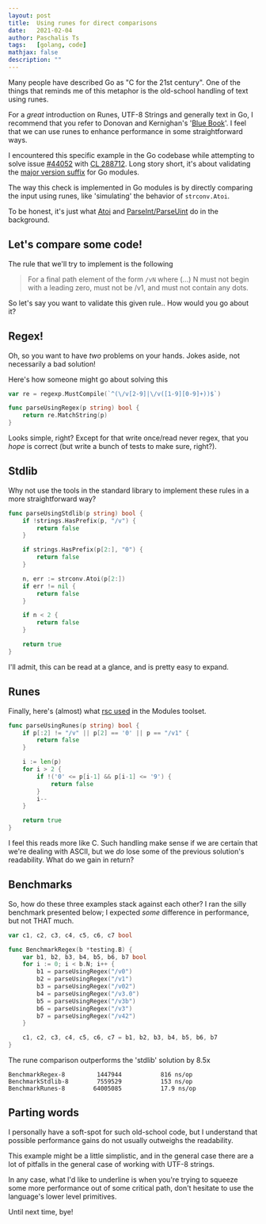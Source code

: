 ```yaml
---
layout: post
title:  Using runes for direct comparisons
date:   2021-02-04
author: Paschalis Ts
tags:   [golang, code]
mathjax: false
description: ""
---
```


Many people have described Go as "C for the 21st century". One of the things that reminds me of this metaphor is the old-school handling of text using runes.

For a *great* introduction on Runes, UTF-8 Strings and generally text in Go, I recommend that you refer to Donovan and Kernighan's '[Blue Book](https://www.amazon.com/Programming-Language-Addison-Wesley-Professional-Computing/dp/0134190440)'. I feel that we can use runes to enhance performance in some straightforward ways.

I encountered this specific example in the Go codebase while attempting to solve issue [#44052](https://github.com/golang/go/issues/44052) with [CL 288712](https://go-review.googlesource.com/c/go/+/288712/). Long story short, it's about validating the [major version suffix](https://golang.org/ref/mod#go-mod-file-ident) for Go modules. 

The way this check is implemented in Go modules is by directly comparing the input using runes, like 'simulating' the behavior of `strconv.Atoi`. 

To be honest, it's just what [Atoi](https://golang.org/src/strconv/atoi.go?s=5658:5690#L214) and [ParseInt/ParseUint](https://golang.org/src/strconv/atoi.go?s=5658:5690#L214) do in the background.

## Let's compare some code!

The rule that we'll try to implement is the following

> For a final path element of the form `/vN` where (...) N must not begin with a leading zero, must not be /v1, and must not contain any dots. 

So let's say you want to validate this given rule.. How would you go about it?

## Regex!
Oh, so you want to have *two* problems on your hands. Jokes aside, not necessarily a bad solution! 

Here's how someone might go about solving this
```go
var re = regexp.MustCompile(`^(\/v[2-9]|\/v([1-9][0-9]+))$`)

func parseUsingRegex(p string) bool {
    return re.MatchString(p)
}
```

Looks simple, right? Except for that write once/read never regex, that you *hope* is correct (but write a bunch of tests to make sure, right?).

## Stdlib
Why not use the tools in the standard library to implement these rules in a more straightforward way?

```go
func parseUsingStdlib(p string) bool {
    if !strings.HasPrefix(p, "/v") {
        return false
    }

    if strings.HasPrefix(p[2:], "0") {
        return false
    }

    n, err := strconv.Atoi(p[2:])
    if err != nil {
        return false
    }

    if n < 2 {
        return false
    }

    return true
}
```

I'll admit, this can be read at a glance, and is pretty easy to expand.

## Runes
Finally, here's (almost) what [rsc used](https://github.com/golang/mod/commit/5d307ac8d37c05b4a8ce233dfc138f2bc5783c7b) in the Modules toolset.


```go
func parseUsingRunes(p string) bool {
    if p[:2] != "/v" || p[2] == '0' || p == "/v1" {
        return false
    }

    i := len(p)
    for i > 2 {
        if !('0' <= p[i-1] && p[i-1] <= '9') {
            return false
        }
        i--
    }

    return true
}
```

I feel this reads more like C. Such handling make sense if we are certain that we're dealing with ASCII, but we *do* lose some of the previous solution's readability. What do we gain in return?

## Benchmarks

So, how do these three examples stack against each other? I ran the silly benchmark presented below; I expected *some* difference in performance, but not THAT much.

```go
var c1, c2, c3, c4, c5, c6, c7 bool

func BenchmarkRegex(b *testing.B) {
    var b1, b2, b3, b4, b5, b6, b7 bool
    for i := 0; i < b.N; i++ {
        b1 = parseUsingRegex("/v0")
        b2 = parseUsingRegex("/v1")
        b3 = parseUsingRegex("/v02")
        b4 = parseUsingRegex("/v3.0")
        b5 = parseUsingRegex("/v3b")
        b6 = parseUsingRegex("/v3")
        b7 = parseUsingRegex("/v42")
    }

    c1, c2, c3, c4, c5, c6, c7 = b1, b2, b3, b4, b5, b6, b7
}
```

The rune comparison outperforms the 'stdlib' solution by 8.5x

```
BenchmarkRegex-8    	 1447944	       816 ns/op
BenchmarkStdlib-8   	 7559529	       153 ns/op
BenchmarkRunes-8    	64005085	       17.9 ns/op
```


## Parting words
I personally have a soft-spot for such old-school code, but I understand that possible performance gains do not usually outweighs the readability.

This example might be a little simplistic, and in the general case there are a lot of pitfalls in the general case of working with UTF-8 strings. 

In any case, what I'd like to underline is when you're trying to squeeze some more performance out of some critical path, don't hesitate to use the language's lower level primitives.

Until next time, bye!